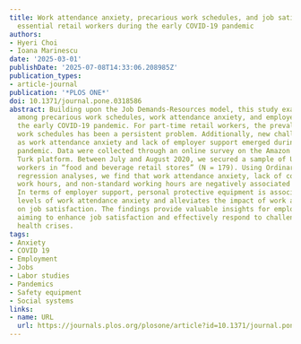 ```yaml
---
title: Work attendance anxiety, precarious work schedules, and job satisfaction of
  essential retail workers during the early COVID-19 pandemic
authors:
- Hyeri Choi
- Ioana Marinescu
date: '2025-03-01'
publishDate: '2025-07-08T14:33:06.208985Z'
publication_types:
- article-journal
publication: '*PLOS ONE*'
doi: 10.1371/journal.pone.0318586
abstract: Building upon the Job Demands-Resources model, this study examines the relationships
  among precarious work schedules, work attendance anxiety, and employer support during
  the early COVID-19 pandemic. For part-time retail workers, the prevalence of precarious
  work schedules has been a persistent problem. Additionally, new challenges such
  as work attendance anxiety and lack of employer support emerged during the COVID-19
  pandemic. Data were collected through an online survey on the Amazon Mechanical
  Turk platform. Between July and August 2020, we secured a sample of U.S. part-time
  workers in “food and beverage retail stores” (N = 179). Using Ordinary Least Squares
  regression analyses, we find that work attendance anxiety, lack of control over
  work hours, and non-standard working hours are negatively associated with job satisfaction.
  In terms of employer support, personal protective equipment is associated with lower
  levels of work attendance anxiety and alleviates the impact of work attendance anxiety
  on job satisfaction. The findings provide valuable insights for employers and managers
  aiming to enhance job satisfaction and effectively respond to challenges posed by
  health crises.
tags:
- Anxiety
- COVID 19
- Employment
- Jobs
- Labor studies
- Pandemics
- Safety equipment
- Social systems
links:
- name: URL
  url: https://journals.plos.org/plosone/article?id=10.1371/journal.pone.0318586
---
```

